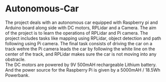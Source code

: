 # Autonomous-Car
The project deals with an autonomous car equipped with Raspberry pi and Arduino board along side with DC motors, RPLidar and a Camera. The aim of the project is to learn the operations of RPLidar and Pi camera. The project includes tasks like mapping using RPLidar, object detection and path following using Pi camera. The final task consists of driving the car on a track wehre the Pi camera leads the car by following the white line on the center of the track, and RPLidar makes sure the car is not moving into any obstracle. 
<br>
The DC motors are powered by 9V 500mAH rechargeable Lithium battery. And the power source for the Raspberry Pi is given by a 5000mAH / 18.5Wh Powerbank.
